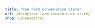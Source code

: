 ```yaml
---
title: "Roe Farm Convenience Store"
url: /derby/roe-farm-convenience-store/
shop: Lebensmittel
---
```

